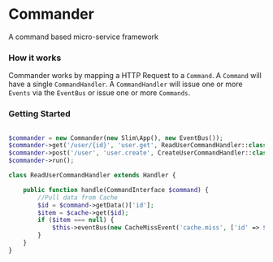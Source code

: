 # Commander

A command based micro-service framework

### How it works

Commander works by mapping a HTTP Request to a `Command`. 
A `Command` will have a single `CommandHandler`.
A `CommandHandler` will issue one or more `Events` via the `EventBus` or issue one or more `Commands`.


### Getting Started

```php

$commander = new Commander(new Slim\App(), new EventBus());
$commander->get('/user/{id}', 'user.get', ReadUserCommandHandler::class);
$commander->post('/user', 'user.create', CreateUserCommandHandler::class);
$commander->run();
```

```php
class ReadUserCommandHandler extends Handler {

    public function handle(CommandInterface $command) {
        //Pull data from Cache
        $id = $command->getData()['id'];
        $item = $cache->get($id);
        if ($item === null) {
            $this->eventBus(new CacheMissEvent('cache.miss', ['id' => $id]);
        }
    }
}
```

